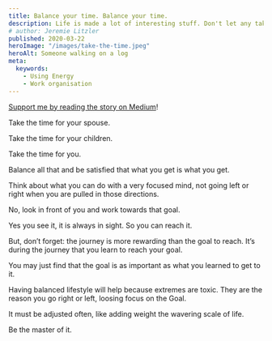 ```yaml
---
title: Balance your time. Balance your time.
description: Life is made a lot of interesting stuff. Don't let any take over.
# author: Jeremie Litzler
published: 2020-03-22
heroImage: "/images/take-the-time.jpeg"
heroAlt: Someone walking on a log
meta:
  keywords:
    - Using Energy
    - Work organisation
---
```


[Support me by reading the story on Medium](https://jeremie-litzler.medium.com/take-the-time-for-your-spouse-take-the-time-for-your-children-take-the-time-for-you-dbd896e37638)!

Take the time for your spouse.

Take the time for your children.

Take the time for you.

Balance all that and be satisfied that what you get is what you get.

Think about what you can do with a very focused mind, not going left or right when you are pulled in those directions.

No, look in front of you and work towards that goal.

Yes you see it, it is always in sight. So you can reach it.

But, don’t forget: the journey is more rewarding than the goal to reach.
It’s during the journey that you learn to reach your goal.

You may just find that the goal is as important as what you learned to get to it.

Having balanced lifestyle will help because extremes are toxic. They are the reason you go right or left, loosing focus on the Goal.

It must be adjusted often, like adding weight the wavering scale of life.

Be the master of it.

